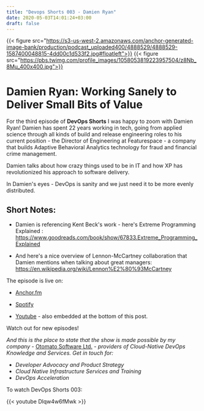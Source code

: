 ```yaml
---
title: "Devops Shorts 003 - Damien Ryan"
date: 2020-05-03T14:01:24+03:00
draft: false
---
```


{{< figure src="https://s3-us-west-2.amazonaws.com/anchor-generated-image-bank/production/podcast_uploaded400/4888529/4888529-1587400048815-4dd00c1d533f2.jpg#floatleft">}}
{{< figure src="https://pbs.twimg.com/profile_images/1058053819223957504/z8Nb_8Mu_400x400.jpg">}}

# Damien Ryan: Working Sanely to Deliver Small Bits of Value

For the third episode of **DevOps Shorts** I was happy to zoom with Damien Ryan!
Damien has spent 22 years working in tech, going from applied science through all kinds of build and release engineering roles to his current position - the Director of Engineering at Featurespace - a company that builds Adaptive Behavioral Analytics technology for fraud and financial crime management.

Damien talks about how crazy things used to be in IT and how XP has revolutionized his approach to software delivery.

In Damien's eyes - DevOps is sanity and we just need it to be more evenly distributed.

## Short Notes:

- Damien is referencing Kent Beck's work  - here's Extreme Programming Explained : https://www.goodreads.com/book/show/67833.Extreme_Programming_Explained

- And here's a nice overview of Lennon-McCartney collaboration that Damien mentions when talking about great managers: https://en.wikipedia.org/wiki/Lennon%E2%80%93McCartney


The episode is live on:

- [Anchor.fm](https://anchor.fm/devops-shorts/episodes/Damien-Ryan---Working-Sanely-to-Deliver-Small-Bits-of-Value-edi9o3)

- [Spotify](https://open.spotify.com/episode/1ZknZzh7u9H6rwfalSoD3f)

- [Youtube](https://youtu.be/Dlqw4w6fMwk) - also embedded at the bottom of this post.

Watch out for new episodes!

_And this is the place to state that the show is made possible by my company_ - 
[Otomato Software Ltd.](https://otomato.io) - _providers of Cloud-Native DevOps Knowledge and Services._
_Get in touch for:_
- _Developer Advocacy and Product Strategy_
- _Cloud Native Infrastructure Services and Training_
- _DevOps Acceleration_

To watch DevOps Shorts 003:

{{< youtube Dlqw4w6fMwk >}}
